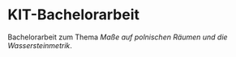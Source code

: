 # KIT-Bachelorarbeit

Bachelorarbeit zum Thema *Maße auf polnischen Räumen und die Wassersteinmetrik*.
